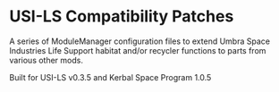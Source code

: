 USI-LS Compatibility Patches
===

A series of ModuleManager configuration files to extend Umbra Space Industries Life Support habitat and/or recycler functions to parts from various other mods. 

Built for USI-LS v0.3.5 and Kerbal Space Program 1.0.5
